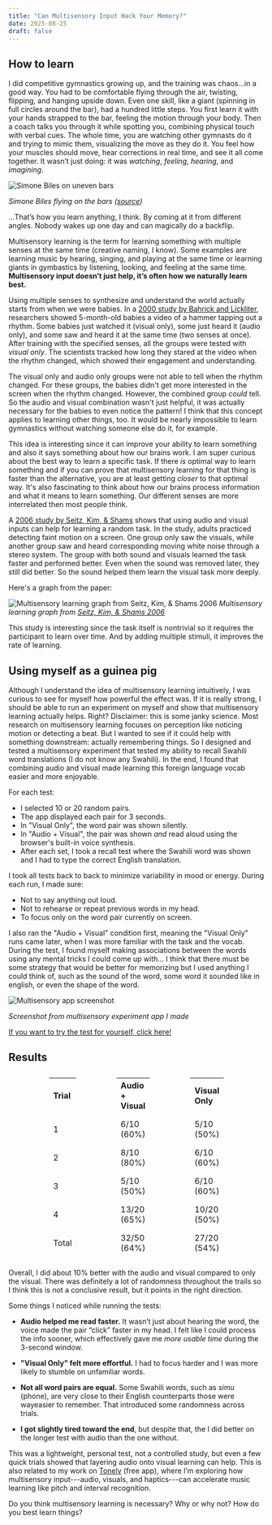 ```yaml
---
title: "Can Multisensory Input Hack Your Memory?"
date: 2025-08-25
draft: false
---
```


## How to learn

I did competitive gymnastics growing up, and the training was chaos...in a good way.
You had to be comfortable flying through the air, twisting, flipping, and hanging upside down.
Even one skill, like a giant (spinning in full circles around the bar), had a hundred little steps.
You first learn it with your hands strapped to the bar, feeling the motion through your body.
Then a coach talks you through it while spotting you, combining physical touch with verbal cues.
The whole time, you are watching other gymnasts do it and trying to mimic them, visualizing the move as they do it.
You feel how your muscles should move, hear corrections in real time, and see it all come together.
It wasn’t just doing: it was *watching*, *feeling*, *hearing*, and *imagining*.



<div class="center-box">
<img src="/images/simone_biles.png" alt="Simone Biles on uneven bars" class="medium-image">
</div>

_Simone Biles flying on the bars ([source](https://www.britannica.com/biography/Simone-Biles))_


...That’s how you learn anything, I think.
By coming at it from different angles.
Nobody wakes up one day and can magically do a backflip.

Multisensory learning is the term for learning something with multiple senses at the same time (creative naming, I know).
Some examples are learning music by hearing, singing, and playing at the same time or learning giants in gymbastics by listening, looking, and feeling at the same time.
**Multisensory input doesn’t just help, it’s often how we naturally learn best.**


Using multiple senses to synthesize and understand the world actually starts from when we were babies.
In a [2000 study by Bahrick and Lickliter](https://infantlab.fiu.edu/publications/publications-by-date/publications-2000-2009/2000_bahricklickliter_dp_intersensory-redundancy-guides-attentional-selectivity-and.pdf), researchers showed 5-month-old babies a video of a hammer tapping out a rhythm.
Some babies just watched it (visual only), some just heard it (audio only), and some saw and heard it at the same time (two senses at once).
After training with the specified senses, all the groups were tested with *visual only*.
The scientists tracked how long they stared at the video when the rhythm changed, which showed their engagement and understanding.

The visual only and audio only groups were not able to tell when the rhythm changed.
For these groups, the babies didn't get more interested in the screen when the rhythm changed.
However, the combined group *could* tell.
So the audio and visual combination wasn't just helpful, it was actually necessary for the babies to even notice the pattern!
I think that this concept applies to learning other things, too.
It would be nearly impossible to learn gymnastics without watching someone else do it, for example.


This idea is interesting since it can improve your ability to learn something and also it says something about how our brains work.
I am super curious about the best way to learn a specific task.
If there *is* optimal way to learn something and if you can prove that multisensory learning for that thing is faster than the alternative, you are at least getting *closer* to that optimal way.
It's also fascinating to think about how our brains process information and what it means to learn something.
Our different senses are more interrelated then most people think.


A [2006 study by Seitz, Kim, & Shams](https://faculty.ucr.edu/~aseitz/pubs/Seitz_Kim_Shams06.pdf) shows that using audio and visual inputs can help for learning a random task.
In the study, adults practiced detecting faint motion on a screen.
One group only saw the visuals, while another group saw and heard corresponding moving white noise through a stereo system.
The group with both sound and visuals learned the task faster and performed better.
Even when the sound was removed later, they still did better.
So the sound helped them learn the visual task more deeply.


Here's a graph from the paper:

![Multisensory learning graph from Seitz, Kim, & Shams 2006](/images/multisensory_learning_graph.png)
_Multisensory learning graph from [Seitz, Kim, & Shams 2006](https://faculty.ucr.edu/~aseitz/pubs/Seitz_Kim_Shams06.pdf)_

This study is interesting since the task itself is nontrivial so it requires the participant to learn over time.
And by adding multiple stimuli, it improves the rate of learning.


## Using myself as a guinea pig


Although I understand the idea of multisensory learning intuitively, I was curious to see for myself how powerful the effect was.
If it is really strong, I should be able to run an experiment on myself and show that multisensory learning actually helps.
Right?
Disclaimer: this is some janky science.
Most research on multisensory learning focuses on perception like noticing motion or detecting a beat.
But I wanted to see if it could help with something downstream: actually remembering things.
So I designed and tested a multisensory experiment that tested my ability to recall Swahili word translations (I do not know any Swahili).
In the end, I found that combining audio and visual made learning this foreign language vocab easier and more enjoyable.


For each test:
- I selected 10 or 20 random pairs.
- The app displayed each pair for 3 seconds.
- In "Visual Only", the word pair was shown silently.
- In "Audio + Visual", the pair was shown *and* read aloud using the browser's built-in voice synthesis.
- After each set, I took a recall test where the Swahili word was shown and I had to type the correct English translation.

I took all tests back to back to minimize variability in mood or energy. During each run, I made sure:
- Not to say anything out loud.
- Not to rehearse or repeat previous words in my head.
- To focus only on the word pair currently on screen.

I also ran the "Audio + Visual" condition first, meaning the "Visual Only" runs came later, when I was more familiar with the task and the vocab.
During the test, I found myself making associations between the words using any mental tricks I could come up with...
I think that there must be some strategy that would be better for memorizing but I used anything I could think of, such as the sound of the word, some word it sounded like in english, or even the shape of the word.



<div class="center-box">
<img src="/images/multisensory_app_screenshot.png" alt="Multisensory app screenshot" class="medium-image">
</div>

_Screenshot from multisensory experiment app I made_

[If you want to try the test for yourself, click here!](https://multisense-memory-test.vercel.app/)

## Results


<table style="width:100%; border-collapse:separate; border-spacing:80px 10px;">
  <tr>
    <th align="left">Trial</th>
    <th align="left">Audio + Visual</th>
    <th align="left">Visual Only</th>
  </tr>
  <tr>
    <td>1</td>
    <td>6/10 (60%)</td>
    <td>5/10 (50%)</td>
  </tr>
  <tr>
    <td>2</td>
    <td>8/10 (80%)</td>
    <td>6/10 (60%)</td>
  </tr>
  <tr>
    <td>3</td>
    <td>5/10 (50%)</td>
    <td>6/10 (60%)</td>
  </tr>
  <tr>
    <td>4</td>
    <td>13/20 (65%)</td>
    <td>10/20 (50%)</td>
  </tr>
  <tr>
    <td>Total</td>
    <td>32/50 (64%)</td>
    <td>27/20 (54%)</td>
  </tr>
</table>


Overall, I did about 10% better with the audio and visual compared to only the visual.
There was definitely a lot of randomness throughout the trails so I think this is not a conclusive result, but it points in the right direction.

Some things I noticed while running the tests:

- **Audio helped me read faster.** It wasn’t just about hearing the word, the voice made the pair “click” faster in my head. I felt like I could process the info sooner, which effectively gave me *more usable time* during the 3-second window.

- **"Visual Only" felt more effortful.** I had to focus harder and I was more likely to stumble on unfamiliar words.

- **Not all word pairs are equal.** Some Swahili words, such as *simu* (phone), are very close to their English counterparts those were wayeasier to remember. That introduced some randomness across trials.

- **I got slightly tired toward the end**, but despite that, the I did better on the longer test with audio than the one without.



This was a lightweight, personal test, not a controlled study, but even a few quick trials showed that layering audio onto visual learning can help.
This is also related to my work on [Tonely](https://tonely.io/) (free app), where I’m exploring how multisensory input---audio, visuals, and haptics---can accelerate music learning like pitch and interval recognition.

Do you think multisensory learning is necessary? Why or why not? How do you best learn things?

